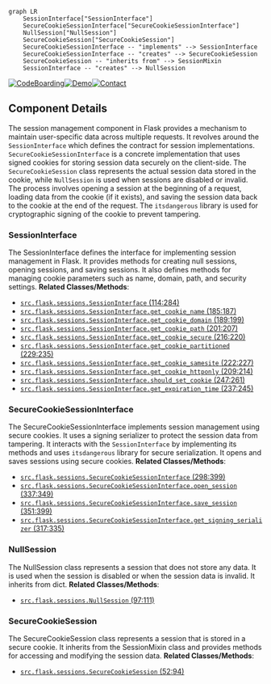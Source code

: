 ```mermaid
graph LR
    SessionInterface["SessionInterface"]
    SecureCookieSessionInterface["SecureCookieSessionInterface"]
    NullSession["NullSession"]
    SecureCookieSession["SecureCookieSession"]
    SecureCookieSessionInterface -- "implements" --> SessionInterface
    SecureCookieSessionInterface -- "creates" --> SecureCookieSession
    SecureCookieSession -- "inherits from" --> SessionMixin
    SessionInterface -- "creates" --> NullSession
```
[![CodeBoarding](https://img.shields.io/badge/Generated%20by-CodeBoarding-9cf?style=flat-square)](https://github.com/CodeBoarding/GeneratedOnBoardings)[![Demo](https://img.shields.io/badge/Try%20our-Demo-blue?style=flat-square)](https://www.codeboarding.org/demo)[![Contact](https://img.shields.io/badge/Contact%20us%20-%20codeboarding@gmail.com-lightgrey?style=flat-square)](mailto:codeboarding@gmail.com)

## Component Details

The session management component in Flask provides a mechanism to maintain user-specific data across multiple requests. It revolves around the `SessionInterface` which defines the contract for session implementations. `SecureCookieSessionInterface` is a concrete implementation that uses signed cookies for storing session data securely on the client-side. The `SecureCookieSession` class represents the actual session data stored in the cookie, while `NullSession` is used when sessions are disabled or invalid. The process involves opening a session at the beginning of a request, loading data from the cookie (if it exists), and saving the session data back to the cookie at the end of the request. The `itsdangerous` library is used for cryptographic signing of the cookie to prevent tampering.

### SessionInterface
The SessionInterface defines the interface for implementing session management in Flask. It provides methods for creating null sessions, opening sessions, and saving sessions. It also defines methods for managing cookie parameters such as name, domain, path, and security settings.
**Related Classes/Methods**:

- <a href="https://github.com/pallets/flask/blob/master/src/flask/sessions.py#L114-L284" target="_blank" rel="noopener noreferrer">`src.flask.sessions.SessionInterface` (114:284)</a>
- <a href="https://github.com/pallets/flask/blob/master/src/flask/sessions.py#L185-L187" target="_blank" rel="noopener noreferrer">`src.flask.sessions.SessionInterface.get_cookie_name` (185:187)</a>
- <a href="https://github.com/pallets/flask/blob/master/src/flask/sessions.py#L189-L199" target="_blank" rel="noopener noreferrer">`src.flask.sessions.SessionInterface.get_cookie_domain` (189:199)</a>
- <a href="https://github.com/pallets/flask/blob/master/src/flask/sessions.py#L201-L207" target="_blank" rel="noopener noreferrer">`src.flask.sessions.SessionInterface.get_cookie_path` (201:207)</a>
- <a href="https://github.com/pallets/flask/blob/master/src/flask/sessions.py#L216-L220" target="_blank" rel="noopener noreferrer">`src.flask.sessions.SessionInterface.get_cookie_secure` (216:220)</a>
- <a href="https://github.com/pallets/flask/blob/master/src/flask/sessions.py#L229-L235" target="_blank" rel="noopener noreferrer">`src.flask.sessions.SessionInterface.get_cookie_partitioned` (229:235)</a>
- <a href="https://github.com/pallets/flask/blob/master/src/flask/sessions.py#L222-L227" target="_blank" rel="noopener noreferrer">`src.flask.sessions.SessionInterface.get_cookie_samesite` (222:227)</a>
- <a href="https://github.com/pallets/flask/blob/master/src/flask/sessions.py#L209-L214" target="_blank" rel="noopener noreferrer">`src.flask.sessions.SessionInterface.get_cookie_httponly` (209:214)</a>
- <a href="https://github.com/pallets/flask/blob/master/src/flask/sessions.py#L247-L261" target="_blank" rel="noopener noreferrer">`src.flask.sessions.SessionInterface.should_set_cookie` (247:261)</a>
- <a href="https://github.com/pallets/flask/blob/master/src/flask/sessions.py#L237-L245" target="_blank" rel="noopener noreferrer">`src.flask.sessions.SessionInterface.get_expiration_time` (237:245)</a>


### SecureCookieSessionInterface
The SecureCookieSessionInterface implements session management using secure cookies. It uses a signing serializer to protect the session data from tampering. It interacts with the `SessionInterface` by implementing its methods and uses `itsdangerous` library for secure serialization. It opens and saves sessions using secure cookies.
**Related Classes/Methods**:

- <a href="https://github.com/pallets/flask/blob/master/src/flask/sessions.py#L298-L399" target="_blank" rel="noopener noreferrer">`src.flask.sessions.SecureCookieSessionInterface` (298:399)</a>
- <a href="https://github.com/pallets/flask/blob/master/src/flask/sessions.py#L337-L349" target="_blank" rel="noopener noreferrer">`src.flask.sessions.SecureCookieSessionInterface.open_session` (337:349)</a>
- <a href="https://github.com/pallets/flask/blob/master/src/flask/sessions.py#L351-L399" target="_blank" rel="noopener noreferrer">`src.flask.sessions.SecureCookieSessionInterface.save_session` (351:399)</a>
- <a href="https://github.com/pallets/flask/blob/master/src/flask/sessions.py#L317-L335" target="_blank" rel="noopener noreferrer">`src.flask.sessions.SecureCookieSessionInterface.get_signing_serializer` (317:335)</a>


### NullSession
The NullSession class represents a session that does not store any data. It is used when the session is disabled or when the session data is invalid. It inherits from dict.
**Related Classes/Methods**:

- <a href="https://github.com/pallets/flask/blob/master/src/flask/sessions.py#L97-L111" target="_blank" rel="noopener noreferrer">`src.flask.sessions.NullSession` (97:111)</a>


### SecureCookieSession
The SecureCookieSession class represents a session that is stored in a secure cookie. It inherits from the SessionMixin class and provides methods for accessing and modifying the session data.
**Related Classes/Methods**:

- <a href="https://github.com/pallets/flask/blob/master/src/flask/sessions.py#L52-L94" target="_blank" rel="noopener noreferrer">`src.flask.sessions.SecureCookieSession` (52:94)</a>